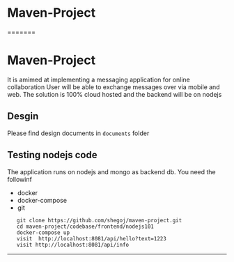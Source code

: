 # Maven-Project
=======
# Maven-Project 
It is amimed at implementing a messaging application for online collaboration
User will be able to exchange messages over via mobile and web.
The solution is 100% cloud hosted and the backend will be on nodejs


## Desgin

Please find design documents in `documents` folder

## Testing nodejs code

The application runs on nodejs and mongo as backend db. You need the followinf


* docker
* docker-compose
* git

```
   git clone https://github.com/shegoj/maven-project.git
   cd maven-project/codebase/frontend/nodejs101
   docker-compose up
   visit  http://localhost:8081/api/hello?text=1223
   visit http://localhost:8081/api/info
```

---
